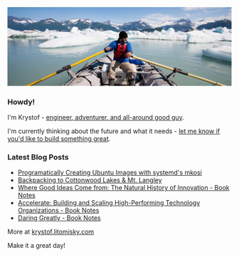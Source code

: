 ![Krystof on an Adventure!](https://raw.githubusercontent.com/krystofl/krystofl/master/banner.jpg)

### Howdy!

I'm Krystof -
[engineer, adventurer, and all-around good guy](https://krystof.litomisky.com/about/?utm_source=krystofl_github).

I'm currently thinking about the future and what it needs -
[let me know if you'd like to build something great](https://krystof.litomisky.com/contact/?utm_source=krystofl_github).

### Latest Blog Posts
- [Programatically Creating Ubuntu Images with systemd's mkosi](https://krystofl.github.io/2020/09/08/mkosi-for-ubuntu/?utm_source=krystofl_github)
- [Backpacking to Cottonwood Lakes & Mt. Langley](https://krystofl.github.io/2020/07/06/cottonwood-lakes/?utm_source=krystofl_github)
- [Where Good Ideas Come from: The Natural History of Innovation - Book Notes](https://krystofl.github.io/2020/06/07/where-good-ideas-come-from-book-notes/?utm_source=krystofl_github)
- [Accelerate: Building and Scaling High-Performing Technology Organizations - Book Notes](https://krystofl.github.io/2020/04/06/accelerate-book-notes/?utm_source=krystofl_github)
- [Daring Greatly - Book Notes](https://krystofl.github.io/2020/03/21/daring-greatly-book-notes/?utm_source=krystofl_github)

More at [krystof.litomisky.com](https://krystof.litomisky.com/?utm_source=krystofl_github)


Make it a great day!
